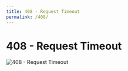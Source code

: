 ```yaml
---
title: 408 - Request Timeout
permalink: /408/
---
```

# 408 - Request Timeout  
![408 - Request Timeout](https://floridaengineer.files.wordpress.com/2010/04/3252818873_105e82dec3.jpg)  
